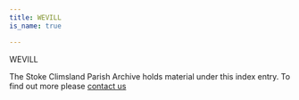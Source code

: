 ```yaml
---
title: WEVILL
is_name: true

---
```


WEVILL


The Stoke Climsland Parish Archive holds material under this index entry. To find out more please [contact us](/contact/)
